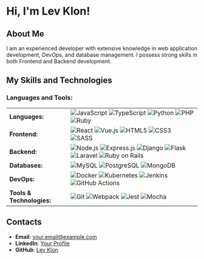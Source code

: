 # Hi, I'm Lev Klon!

## About Me
I am an experienced developer with extensive knowledge in web application development, DevOps, and database management. I possess strong skills in both Frontend and Backend development.

## My Skills and Technologies

### Languages and Tools:

<table>
  <tr>
    <td><b>Languages:</b></td>
    <td>
      <img src="https://img.shields.io/badge/-JavaScript-333333?style=flat&logo=javascript" alt="JavaScript"/>
      <img src="https://img.shields.io/badge/-TypeScript-333333?style=flat&logo=typescript" alt="TypeScript"/>
      <img src="https://img.shields.io/badge/-Python-333333?style=flat&logo=python" alt="Python"/>
      <img src="https://img.shields.io/badge/-PHP-333333?style=flat&logo=php" alt="PHP"/>
      <img src="https://img.shields.io/badge/-Ruby-333333?style=flat&logo=ruby" alt="Ruby"/>
    </td>
  </tr>
  <tr>
    <td><b>Frontend:</b></td>
    <td>
      <img src="https://img.shields.io/badge/-React-333333?style=flat&logo=react" alt="React"/>
      <img src="https://img.shields.io/badge/-Vue.js-333333?style=flat&logo=vue.js" alt="Vue.js"/>
      <img src="https://img.shields.io/badge/-HTML5-333333?style=flat&logo=html5" alt="HTML5"/>
      <img src="https://img.shields.io/badge/-CSS3-333333?style=flat&logo=css3" alt="CSS3"/>
      <img src="https://img.shields.io/badge/-SASS-333333?style=flat&logo=sass" alt="SASS"/>
    </td>
  </tr>
  <tr>
    <td><b>Backend:</b></td>
    <td>
      <img src="https://img.shields.io/badge/-Node.js-333333?style=flat&logo=node.js" alt="Node.js"/>
      <img src="https://img.shields.io/badge/-Express.js-333333?style=flat&logo=express" alt="Express.js"/>
      <img src="https://img.shields.io/badge/-Django-333333?style=flat&logo=django" alt="Django"/>
      <img src="https://img.shields.io/badge/-Flask-333333?style=flat&logo=flask" alt="Flask"/>
      <img src="https://img.shields.io/badge/-Laravel-333333?style=flat&logo=laravel" alt="Laravel"/>
      <img src="https://img.shields.io/badge/-Ruby_on_Rails-333333?style=flat&logo=ruby-on-rails" alt="Ruby on Rails"/>
    </td>
  </tr>
  <tr>
    <td><b>Databases:</b></td>
    <td>
      <img src="https://img.shields.io/badge/-MySQL-333333?style=flat&logo=mysql" alt="MySQL"/>
      <img src="https://img.shields.io/badge/-PostgreSQL-333333?style=flat&logo=postgresql" alt="PostgreSQL"/>
      <img src="https://img.shields.io/badge/-MongoDB-333333?style=flat&logo=mongodb" alt="MongoDB"/>
    </td>
  </tr>
  <tr>
    <td><b>DevOps:</b></td>
    <td>
      <img src="https://img.shields.io/badge/-Docker-333333?style=flat&logo=docker" alt="Docker"/>
      <img src="https://img.shields.io/badge/-Kubernetes-333333?style=flat&logo=kubernetes" alt="Kubernetes"/>
      <img src="https://img.shields.io/badge/-Jenkins-333333?style=flat&logo=jenkins" alt="Jenkins"/>
      <img src="https://img.shields.io/badge/-GitHub_Actions-333333?style=flat&logo=github-actions" alt="GitHub Actions"/>
    </td>
  </tr>
  <tr>
    <td><b>Tools & Technologies:</b></td>
    <td>
      <img src="https://img.shields.io/badge/-Git-333333?style=flat&logo=git" alt="Git"/>
      <img src="https://img.shields.io/badge/-Webpack-333333?style=flat&logo=webpack" alt="Webpack"/>
      <img src="https://img.shields.io/badge/-Jest-333333?style=flat&logo=jest" alt="Jest"/>
      <img src="https://img.shields.io/badge/-Mocha-333333?style=flat&logo=mocha" alt="Mocha"/>
    </td>
  </tr>
</table>

## Contacts
- **Email**: [your.email@example.com](mailto:your.email@example.com)
- **LinkedIn**: [Your Profile](https://linkedin.com/in/yourprofile)
- **GitHub**: [Lev Klon](https://github.com/levklon)
